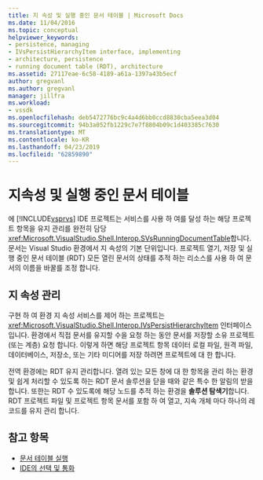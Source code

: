 ```yaml
---
title: 지 속성 및 실행 중인 문서 테이블 | Microsoft Docs
ms.date: 11/04/2016
ms.topic: conceptual
helpviewer_keywords:
- persistence, managing
- IVsPersistHierarchyItem interface, implementing
- architecture, persistence
- running document table (RDT), architecture
ms.assetid: 27117eae-6c58-4189-a61a-1397a43b5ecf
author: gregvanl
ms.author: gregvanl
manager: jillfra
ms.workload:
- vssdk
ms.openlocfilehash: deb5472776bc9c4a4d6bb0ccd8830cba5eea3d04
ms.sourcegitcommit: 94b3a052fb1229c7e7f8804b09c1d403385c7630
ms.translationtype: MT
ms.contentlocale: ko-KR
ms.lasthandoff: 04/23/2019
ms.locfileid: "62859890"
---
```

# <a name="persistence-and-the-running-document-table"></a>지속성 및 실행 중인 문서 테이블
에 [!INCLUDE[vsprvs](../../code-quality/includes/vsprvs_md.md)] IDE 프로젝트는 서비스를 사용 하 여를 달성 하는 해당 프로젝트 항목을 유지 관리를 완전히 담당 <xref:Microsoft.VisualStudio.Shell.Interop.SVsRunningDocumentTable>합니다. 문서는 Visual Studio 환경에서 지 속성의 기본 단위입니다. 프로젝트 열기, 저장 및 실행 중인 문서 테이블 (RDT) 모든 열린 문서의 상태를 추적 하는 리소스를 사용 하 여 문서의 이름을 바꿀를 조정 합니다.

## <a name="managing-persistence"></a>지 속성 관리
 구현 하 여 환경 지 속성 서비스를 제어 하는 프로젝트는 <xref:Microsoft.VisualStudio.Shell.Interop.IVsPersistHierarchyItem> 인터페이스입니다. 환경에서 직접 문서를 유지할 수을 요청 하는 동안 문서를 저장할 소유 프로젝트 (또는 계층) 요청 합니다. 이렇게 하면 해당 프로젝트 항목 데이터 로컬 파일, 원격 파일, 데이터베이스, 저장소, 또는 기타 미디어를 저장 하려면 프로젝트에 대 한 합니다.

 전역 환경에는 RDT 유지 관리합니다. 열려 있는 모든 창에 대 한 항목을 관리 하는 환경 및 쉽게 처리할 수 있도록 하는 RDT 문서 솔루션을 닫을 때와 같은 특수 한 알림의 받을 합니다. 또한는 RDT 수 있도록에 해당 노드를 추적 하는 환경을 **솔루션 탐색기**합니다. RDT 프로젝트 파일 및 프로젝트 항목 문서를 포함 하 여 열고, 지속 개체 마다 하나의 레코드를 유지 관리 합니다.

## <a name="see-also"></a>참고 항목
- [문서 테이블 실행](../../extensibility/internals/running-document-table.md)
- [IDE의 선택 및 통화](../../extensibility/internals/selection-and-currency-in-the-ide.md)